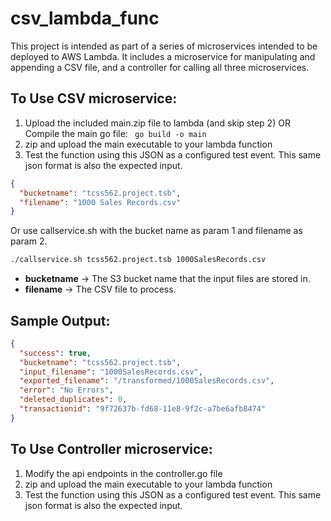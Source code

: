# csv_lambda_func

This project is intended as part of a series of microservices intended to be deployed to AWS Lambda. It includes a microservice for manipulating and appending a CSV file, and a controller for calling all three microservices.

## To Use CSV microservice:
1. Upload the included main.zip file to lambda (and skip step 2) OR Compile the main go file: ``` go build -o main```
2. zip and upload the main executable to your lambda function
3. Test the function using this JSON as a configured test event. This same json format is also the expected input.
```JSON
{
  "bucketname": "tcss562.project.tsb",
  "filename": "1000 Sales Records.csv"
}
```
Or use callservice.sh with the bucket name as param 1 and filename as param 2. 
```Bash
./callservice.sh tcss562.project.tsb 1000SalesRecords.csv
```

* **bucketname** -> The S3 bucket name that the input files are stored in.
* **filename**   -> The CSV file to process.

## Sample Output:
```JSON
{
  "success": true,
  "bucketname": "tcss562.project.tsb",
  "input_filename": "1000SalesRecords.csv",
  "exported_filename": "/transformed/1000SalesRecords.csv",
  "error": "No Errors",
  "deleted_duplicates": 0,
  "transactionid": "9f72637b-fd68-11e8-9f2c-a7be6afb8474"
}
```
## To Use Controller microservice:
1. Modify the api endpoints in the controller.go file
2. zip and upload the main executable to your lambda function
3. Test the function using this JSON as a configured test event. This same json format is also the expected input.
